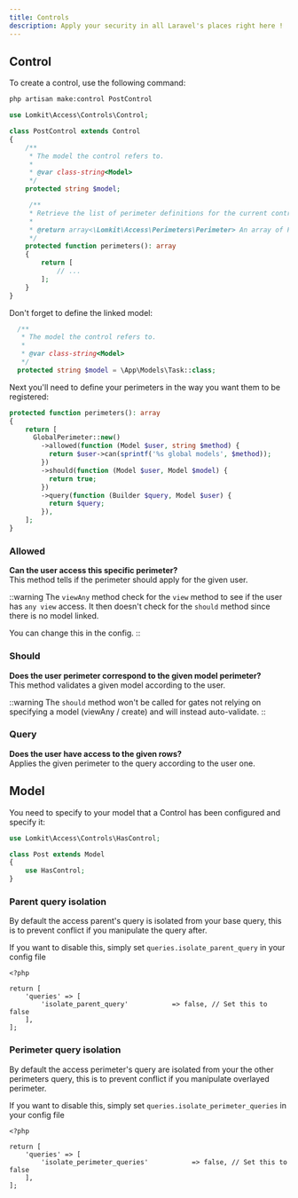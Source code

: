```yaml
---
title: Controls
description: Apply your security in all Laravel's places right here !
---
```


## Control

To create a control, use the following command:

```bash
php artisan make:control PostControl
```

```php
use Lomkit\Access\Controls\Control;

class PostControl extends Control
{
    /**
     * The model the control refers to.
     *
     * @var class-string<Model>
     */
    protected string $model;

     /**
     * Retrieve the list of perimeter definitions for the current control.
     *
     * @return array<\Lomkit\Access\Perimeters\Perimeter> An array of Perimeter objects.
     */
    protected function perimeters(): array
    {
        return [
            // ...    
        ];
    }
}
```

Don't forget to define the linked model:

```php
  /**
   * The model the control refers to.
   *
   * @var class-string<Model>
   */
  protected string $model = \App\Models\Task::class;
```

Next you'll need to define your perimeters in the way you want them to be registered:

```php
protected function perimeters(): array
{
    return [
      GlobalPerimeter::new()
        ->allowed(function (Model $user, string $method) {
          return $user->can(sprintf('%s global models', $method));
        })
        ->should(function (Model $user, Model $model) {
          return true;
        })
        ->query(function (Builder $query, Model $user) {
          return $query;
        }), 
    ];
}
```

### Allowed

**Can the user access this specific perimeter?**  
This method tells if the perimeter should apply for the given user.

::warning
The `viewAny` method check for the `view` method to see if the user has `any view` access.
It then doesn't check for the `should` method since there is no model linked.

You can change this in the config.
::


### Should

**Does the user perimeter correspond to the given model perimeter?**  
This method validates a given model according to the user.

::warning
The `should` method won't be called for gates not relying on specifying a model (viewAny / create) and will instead auto-validate.
::

### Query

**Does the user have access to the given rows?**  
Applies the given perimeter to the query according to the user one.

## Model

You need to specify to your model that a Control has been configured and specify it:

```php
use Lomkit\Access\Controls\HasControl;

class Post extends Model
{
    use HasControl;
}
```

### Parent query isolation

By default the access parent's query is isolated from your base query, this is to prevent conflict if you manipulate the query after.

If you want to disable this, simply set `queries.isolate_parent_query` in your config file

```php[access-control.php]
<?php

return [
    'queries' => [
        'isolate_parent_query'           => false, // Set this to false
    ],
];
```

### Perimeter query isolation

By default the access perimeter's query are isolated from your the other perimeters query, this is to prevent conflict if you manipulate overlayed perimeter.

If you want to disable this, simply set `queries.isolate_perimeter_queries` in your config file

```php[access-control.php]
<?php

return [
    'queries' => [
        'isolate_perimeter_queries'           => false, // Set this to false
    ],
];
```
